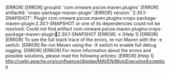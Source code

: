[ERROR] 
[ERROR] groupId: 'com.vmware.pscoe.maven.plugins'
[ERROR] artifactId: 'vrops-package-maven-plugin'
[ERROR] version: '2.30.1-SNAPSHOT': Plugin com.vmware.pscoe.maven.plugins:vrops-package-maven-plugin:2.30.1-SNAPSHOT or one of its dependencies could not be resolved: Could not find artifact com.vmware.pscoe.maven.plugins:vrops-package-maven-plugin:jar:2.30.1-SNAPSHOT
[ERROR] -> [Help 1]
[ERROR] 
[ERROR] To see the full stack trace of the errors, re-run Maven with the -e switch.
[ERROR] Re-run Maven using the -X switch to enable full debug logging.
[ERROR] 
[ERROR] For more information about the errors and possible solutions, please read the following articles:
[ERROR] [Help 1] http://cwiki.apache.org/confluence/display/MAVEN/MojoExecutionException
